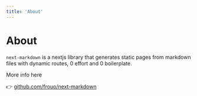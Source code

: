 ```yaml
---
title: 'About'
---
```


# About

`next-markdown` is a nextjs library that generates static pages from markdown files with dynamic routes, 0 effort and 0 boilerplate.

More info here

👉 [github.com/frouo/next-markdown](https://github.com/frouo/next-markdown)
